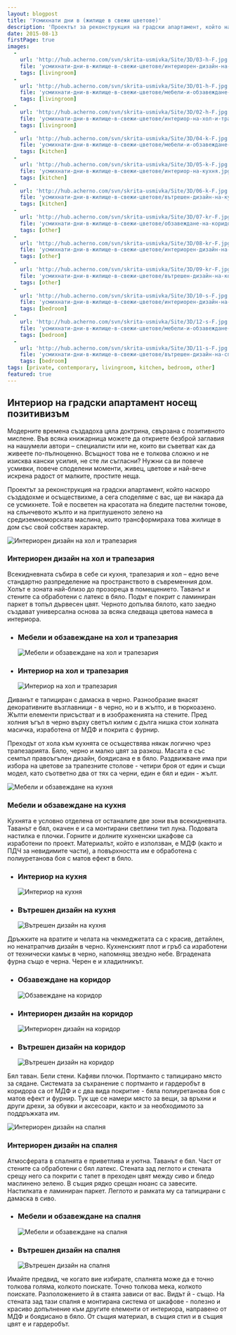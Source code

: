 ```yaml
---
layout: blogpost
title: 'Усмихнати дни в (жилище в свежи цветове)'
description: 'Проектът за реконструкция на градски апартамент, който наскоро създадохме и осъществихме, а сега споделяме с вас, ще ви накара да се усмихнете. Той е посветен на красотата на бледите пастелни тонове, на слънчевото жълто и на приглушеното зелено на средиземноморската маслина, които трансформираха това жилище в дом със свой собствен характер.'
date: 2015-08-13
firstPage: true
images:
  -
    url: 'http://hub.acherno.com/svn/skrita-usmivka/Site/3D/03-h-F.jpg'
    file: 'усмихнати-дни-в-жилище-в-свежи-цветове/интериорен-дизайн-на-хол-и-трапезария.jpg'
    tags: [livingroom]
  -
    url: 'http://hub.acherno.com/svn/skrita-usmivka/Site/3D/01-h-F.jpg'
    file: 'усмихнати-дни-в-жилище-в-свежи-цветове/мебели-и-обзавеждане-на-хол-и-трапезария.jpg'
    tags: [livingroom]
  -
    url: 'http://hub.acherno.com/svn/skrita-usmivka/Site/3D/02-h-F.jpg'
    file: 'усмихнати-дни-в-жилище-в-свежи-цветове/интериор-на-хол-и-трапезария.jpg'
    tags: [livingroom]
  -
    url: 'http://hub.acherno.com/svn/skrita-usmivka/Site/3D/04-k-F.jpg'
    file: 'усмихнати-дни-в-жилище-в-свежи-цветове/мебели-и-обзавеждане-на-кухня.jpg'
    tags: [kitchen]
  -
    url: 'http://hub.acherno.com/svn/skrita-usmivka/Site/3D/05-k-F.jpg'
    file: 'усмихнати-дни-в-жилище-в-свежи-цветове/интериор-на-кухня.jpg'
    tags: [kitchen]
  -
    url: 'http://hub.acherno.com/svn/skrita-usmivka/Site/3D/06-k-F.jpg'
    file: 'усмихнати-дни-в-жилище-в-свежи-цветове/вътрешен-дизайн-на-кухня.jpg'
    tags: [kitchen]
  -
    url: 'http://hub.acherno.com/svn/skrita-usmivka/Site/3D/07-kr-F.jpg'
    file: 'усмихнати-дни-в-жилище-в-свежи-цветове/обзавеждане-на-коридор.jpg'
    tags: [other]
  -
    url: 'http://hub.acherno.com/svn/skrita-usmivka/Site/3D/08-kr-F.jpg'
    file: 'усмихнати-дни-в-жилище-в-свежи-цветове/интериорен-дизайн-на-коридор.jpg'
    tags: [other]
  -
    url: 'http://hub.acherno.com/svn/skrita-usmivka/Site/3D/09-kr-F.jpg'
    file: 'усмихнати-дни-в-жилище-в-свежи-цветове/вътрешен-дизайн-на-коридор.jpg'
    tags: [other]
  -
    url: 'http://hub.acherno.com/svn/skrita-usmivka/Site/3D/10-s-F.jpg'
    file: 'усмихнати-дни-в-жилище-в-свежи-цветове/интериорен-дизайн-на-спалня.jpg'
    tags: [bedroom]
  -
    url: 'http://hub.acherno.com/svn/skrita-usmivka/Site/3D/12-s-F.jpg'
    file: 'усмихнати-дни-в-жилище-в-свежи-цветове/мебели-и-обзавеждане-на-спалня.jpg'
    tags: [bedroom]
  -
    url: 'http://hub.acherno.com/svn/skrita-usmivka/Site/3D/11-s-F.jpg'
    file: 'усмихнати-дни-в-жилище-в-свежи-цветове/вътрешен-дизайн-на-спалня.jpg'
    tags: [bedroom]
tags: [private, contemporary, livingroom, kitchen, bedroom, other]
featured: true
---
```

## **Интериор на градски апартамент** носещ позитивизъм
Модерните времена създадоха цяла доктрина, свързана с позитивното мислене. Във всяка книжарница можете да откриете безброй заглавия на нашумели автори – специалисти или не, които ви съветват как да живеете по-пълноценно. Всъщност това не е толкова сложно и не изисква кански усилия, не сте ли съгласни? Нужни са ви повече усмивки, повече споделени моменти, живец, цветове и най-вече искрена радост от малките, простите неща. 

Проектът за реконструкция на градски апартамент, който наскоро създадохме и осъществихме, а сега споделяме с вас, ще ви накара да се усмихнете. Той е посветен на красотата на бледите пастелни тонове, на слънчевото жълто и на приглушеното зелено на средиземноморската маслина, които трансформираха това жилище в дом със свой собствен характер.

![Интериорен дизайн на хол и трапезария](усмихнати-дни-в-жилище-в-свежи-цветове/интериорен-дизайн-на-хол-и-трапезария.jpg)
### Интериорен дизайн на **хол и трапезария**

Всекидневната събира в себе си кухня, трапезария и хол – едно вече стандартно разпределение на пространството в съвременния дом. Холът е зоната най-близо до прозореца в помещението. Таванът и стените са обработени с латекс в бяло. Подът е покрит с ламиниран паркет в топъл дървесен цвят. Черното допълва бялото, като заедно създават универсална основа за всяка следваща цветова намеса в интериора. 

-   ### Мебели и обзавеждане на **хол и трапезария**
    ![Мебели и обзавеждане на хол и трапезария](усмихнати-дни-в-жилище-в-свежи-цветове/мебели-и-обзавеждане-на-хол-и-трапезария.jpg)
-   ### Интериор на **хол и трапезария**
    ![Интериор на хол и трапезария](усмихнати-дни-в-жилище-в-свежи-цветове/интериор-на-хол-и-трапезария.jpg)

Диванът е тапициран с дамаска в черно. Разнообразие внасят декоративните възглавници - в черно, но и в жълто, и в тюркоазено. Жълти елементи присъстват и в изображенията на стените. Пред холния ъгъл в черно върху светъл килим с дълга нишка стои холната масичка, изработена от МДФ и покрита с фурнир.

Преходът от хола към кухнята се осъществява някак логично чрез трапезарията. Бяло, черно и малко цвят за разкош. Масата е със семпъл правоъгълен дизайн, боядисана е в бяло. Раздвижване има при избора на цветове за трапезните столове - четири броя от един и същи модел, като съответно два от тях са черни, един е бял и един - жълт.

![Мебели и обзавеждане на кухня](усмихнати-дни-в-жилище-в-свежи-цветове/мебели-и-обзавеждане-на-кухня.jpg)
### Мебели и обзавеждане на **кухня**

Кухнята е условно отделена от останалите две зони във всекидневната. Таванът е бял, окачен е и са монтирани светлини тип луна. Подовата настилка е плочки. Горните и долните кухненски шкафове са изработени по проект. Материалът, който е използван, е МДФ (както и ПДЧ за невидимите части), а повърхността им е обработена с полиуретанова боя с матов ефект в бяло.

-   ### Интериор на **кухня**
    ![Интериор на кухня](усмихнати-дни-в-жилище-в-свежи-цветове/интериор-на-кухня.jpg)
-   ### Вътрешен дизайн на **кухня**
    ![Вътрешен дизайн на кухня](усмихнати-дни-в-жилище-в-свежи-цветове/вътрешен-дизайн-на-кухня.jpg)

Дръжките на вратите и челата на чекмеджетата са с красив, детайлен, но ненатрапчив дизайн в черно. Кухненският плот и гръб са изработени от технически камък в черно, напомнящ звездно небе. Вградената фурна също е черна. Черен е и хладилникът.

-   ### Обзавеждане на **коридор**
    ![Обзавеждане на коридор](усмихнати-дни-в-жилище-в-свежи-цветове/обзавеждане-на-коридор.jpg)
-   ### Интериорен дизайн на **коридор**
    ![Интериорен дизайн на коридор](усмихнати-дни-в-жилище-в-свежи-цветове/интериорен-дизайн-на-коридор.jpg)
-   ### Вътрешен дизайн на **коридор**
    ![Вътрешен дизайн на коридор](усмихнати-дни-в-жилище-в-свежи-цветове/вътрешен-дизайн-на-коридор.jpg)

Бял таван. Бели стени. Кафяви плочки. Портманто с тапицирано място за сядане. Системата за съхранение с портманто и гардеробът в коридора са от МДФ и с два вида покритие - бяла полиуретанова боя с матов ефект и фурнир. Тук ще се намери място за вещи, за връхни и други дрехи, за обувки и аксесоари, както и за необходимото за поддръжката им.    

![Интериорен дизайн на спалня](усмихнати-дни-в-жилище-в-свежи-цветове/интериорен-дизайн-на-спалня.jpg)
### Интериорен дизайн на **спалня**

Атмосферата в спалнята е приветлива и уютна. Таванът е бял. Част от стените са обработени с бял латекс. Стената зад леглото и стената срещу него са покрити с тапет в преходен цвят между сиво и бледо маслинено зелено. В същия рядко срещан нюанс са завесите. Настилката е ламиниран паркет. Леглото и рамката му са тапицирани с дамаска в сиво.

-   ### Мебели и обзавеждане на **спалня**
    ![Мебели и обзавеждане на спалня](усмихнати-дни-в-жилище-в-свежи-цветове/мебели-и-обзавеждане-на-спалня.jpg)
-   ### Вътрешен дизайн на **спалня**
    ![Вътрешен дизайн на спалня](усмихнати-дни-в-жилище-в-свежи-цветове/вътрешен-дизайн-на-спалня.jpg)

Имайте предвид, че когато вие избирате, спалнята може да е точно толкова голяма, колкото поискате. Точно толкова мека, колкото поискате. Разположението й в стаята зависи от вас. Видът й - също. На стената зад тази спалня е монтирана система от шкафове - полезно и красиво допълнение към другите елементи от интериора, направено от МДФ и боядисано в бяло. От същия материал, в същия стил и в същия цвят е и гардеробът.